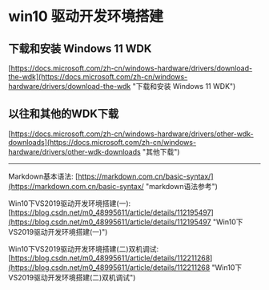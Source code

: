 # win10 驱动开发环境搭建
## 下载和安装 Windows 11 WDK
[https://docs.microsoft.com/zh-cn/windows-hardware/drivers/download-the-wdk](https://docs.microsoft.com/zh-cn/windows-hardware/drivers/download-the-wdk "下载和安装 Windows 11 WDK")
## 以往和其他的WDK下载
[https://docs.microsoft.com/zh-cn/windows-hardware/drivers/other-wdk-downloads](https://docs.microsoft.com/zh-cn/windows-hardware/drivers/other-wdk-downloads "其他下载")
___

Markdown基本语法: [https://markdown.com.cn/basic-syntax/](https://markdown.com.cn/basic-syntax/ "markdown语法参考")

Win10下VS2019驱动开发环境搭建(一): [https://blog.csdn.net/m0_48995611/article/details/112195497](https://blog.csdn.net/m0_48995611/article/details/112195497 "Win10下VS2019驱动开发环境搭建(一)")

Win10下VS2019驱动开发环境搭建(二)双机调试: [https://blog.csdn.net/m0_48995611/article/details/112211268](https://blog.csdn.net/m0_48995611/article/details/112211268 "Win10下VS2019驱动开发环境搭建(二)双机调试")


